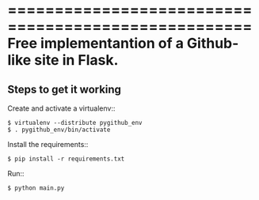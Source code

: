 ====================================================
Free implementantion of a Github-like site in Flask.
====================================================

Steps to get it working
-----------------------

Create and activate a virtualenv::

    $ virtualenv --distribute pygithub_env
    $ . pygithub_env/bin/activate

Install the requirements::

    $ pip install -r requirements.txt

Run::

    $ python main.py
